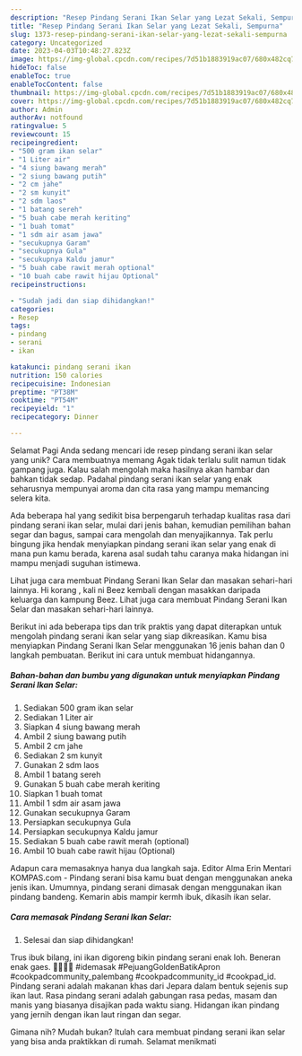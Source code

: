 ```yaml
---
description: "Resep Pindang Serani Ikan Selar yang Lezat Sekali, Sempurna"
title: "Resep Pindang Serani Ikan Selar yang Lezat Sekali, Sempurna"
slug: 1373-resep-pindang-serani-ikan-selar-yang-lezat-sekali-sempurna
category: Uncategorized
date: 2023-04-03T10:48:27.823Z
image: https://img-global.cpcdn.com/recipes/7d51b1883919ac07/680x482cq70/pindang-serani-ikan-selar-foto-resep-utama.jpg
hideToc: false
enableToc: true
enableTocContent: false
thumbnail: https://img-global.cpcdn.com/recipes/7d51b1883919ac07/680x482cq70/pindang-serani-ikan-selar-foto-resep-utama.jpg
cover: https://img-global.cpcdn.com/recipes/7d51b1883919ac07/680x482cq70/pindang-serani-ikan-selar-foto-resep-utama.jpg
author: Admin
authorAv: notfound
ratingvalue: 5
reviewcount: 15
recipeingredient:
- "500 gram ikan selar"
- "1 Liter air"
- "4 siung bawang merah"
- "2 siung bawang putih"
- "2 cm jahe"
- "2 sm kunyit"
- "2 sdm laos"
- "1 batang sereh"
- "5 buah cabe merah keriting"
- "1 buah tomat"
- "1 sdm air asam jawa"
- "secukupnya Garam"
- "secukupnya Gula"
- "secukupnya Kaldu jamur"
- "5 buah cabe rawit merah optional"
- "10 buah cabe rawit hijau Optional"
recipeinstructions:

- "Sudah jadi dan siap dihidangkan!"
categories:
- Resep
tags:
- pindang
- serani
- ikan

katakunci: pindang serani ikan 
nutrition: 150 calories
recipecuisine: Indonesian
preptime: "PT38M"
cooktime: "PT54M"
recipeyield: "1"
recipecategory: Dinner

---
```



Selamat Pagi Anda sedang mencari ide resep pindang serani ikan selar yang unik? Cara membuatnya memang Agak tidak terlalu sulit namun tidak gampang juga. Kalau salah mengolah maka hasilnya akan hambar dan bahkan tidak sedap. Padahal pindang serani ikan selar yang enak seharusnya mempunyai aroma dan cita rasa yang mampu memancing selera kita.


Ada beberapa hal yang sedikit bisa berpengaruh terhadap kualitas rasa dari pindang serani ikan selar, mulai dari jenis bahan, kemudian pemilihan bahan segar dan bagus, sampai cara mengolah dan menyajikannya. Tak perlu bingung jika hendak menyiapkan pindang serani ikan selar yang enak di mana pun kamu berada, karena asal sudah tahu caranya maka hidangan ini mampu menjadi suguhan istimewa.

Lihat juga cara membuat Pindang Serani Ikan Selar dan masakan sehari-hari lainnya. Hi korang , kali ni Beez kembali dengan masakkan daripada keluarga dan kampung Beez. Lihat juga cara membuat Pindang Serani Ikan Selar dan masakan sehari-hari lainnya.


Berikut ini ada beberapa tips dan trik praktis yang dapat diterapkan untuk mengolah pindang serani ikan selar yang siap dikreasikan. Kamu bisa menyiapkan Pindang Serani Ikan Selar menggunakan 16 jenis bahan dan 0 langkah pembuatan. Berikut ini cara untuk membuat hidangannya.

<!--inarticleads1-->

##### Bahan-bahan dan bumbu yang digunakan untuk menyiapkan Pindang Serani Ikan Selar:

1. Sediakan 500 gram ikan selar
1. Sediakan 1 Liter air
1. Siapkan 4 siung bawang merah
1. Ambil 2 siung bawang putih
1. Ambil 2 cm jahe
1. Sediakan 2 sm kunyit
1. Gunakan 2 sdm laos
1. Ambil 1 batang sereh
1. Gunakan 5 buah cabe merah keriting
1. Siapkan 1 buah tomat
1. Ambil 1 sdm air asam jawa
1. Gunakan secukupnya Garam
1. Persiapkan secukupnya Gula
1. Persiapkan secukupnya Kaldu jamur
1. Sediakan 5 buah cabe rawit merah (optional)
1. Ambil 10 buah cabe rawit hijau (Optional)


Adapun cara memasaknya hanya dua langkah saja. Editor Alma Erin Mentari KOMPAS.com - Pindang serani bisa kamu buat dengan menggunakan aneka jenis ikan. Umumnya, pindang serani dimasak dengan menggunakan ikan pindang bandeng. Kemarin abis mampir kermh ibuk, dikasih ikan selar. 

<!--inarticleads2-->

##### Cara memasak Pindang Serani Ikan Selar:


1. Selesai dan siap dihidangkan!

Trus ibuk bilang, ini ikan digoreng bikin pindang serani enak loh. Beneran enak gaes. 🤭😜😘😍 #idemasak #PejuangGoldenBatikApron #cookpadcommunity_palembang #cookpadcommunity_id #cookpad_id. Pindang serani adalah makanan khas dari Jepara dalam bentuk sejenis sup ikan laut. Rasa pindang serani adalah gabungan rasa pedas, masam dan manis yang biasanya disajikan pada waktu siang. Hidangan ikan pindang yang jernih dengan ikan laut ringan dan segar. 

Gimana nih? Mudah bukan? Itulah cara membuat pindang serani ikan selar yang bisa anda praktikkan di rumah. Selamat menikmati
